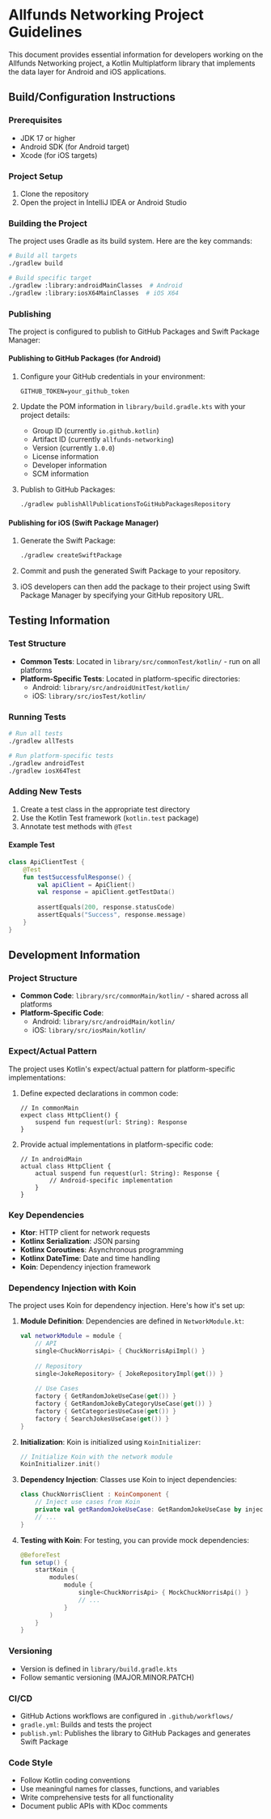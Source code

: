 # Allfunds Networking Project Guidelines

This document provides essential information for developers working on the Allfunds Networking project, a Kotlin Multiplatform library that implements the data layer for Android and iOS applications.

## Build/Configuration Instructions

### Prerequisites
- JDK 17 or higher
- Android SDK (for Android target)
- Xcode (for iOS targets)

### Project Setup
1. Clone the repository
2. Open the project in IntelliJ IDEA or Android Studio

### Building the Project
The project uses Gradle as its build system. Here are the key commands:

```bash
# Build all targets
./gradlew build

# Build specific target
./gradlew :library:androidMainClasses  # Android
./gradlew :library:iosX64MainClasses  # iOS X64
```

### Publishing
The project is configured to publish to GitHub Packages and Swift Package Manager:

#### Publishing to GitHub Packages (for Android)

1. Configure your GitHub credentials in your environment:
   ```properties
   GITHUB_TOKEN=your_github_token
   ```

2. Update the POM information in `library/build.gradle.kts` with your project details:
   - Group ID (currently `io.github.kotlin`)
   - Artifact ID (currently `allfunds-networking`)
   - Version (currently `1.0.0`)
   - License information
   - Developer information
   - SCM information

3. Publish to GitHub Packages:
   ```bash
   ./gradlew publishAllPublicationsToGitHubPackagesRepository
   ```

#### Publishing for iOS (Swift Package Manager)

1. Generate the Swift Package:
   ```bash
   ./gradlew createSwiftPackage
   ```

2. Commit and push the generated Swift Package to your repository.

3. iOS developers can then add the package to their project using Swift Package Manager by specifying your GitHub repository URL.

## Testing Information

### Test Structure
- **Common Tests**: Located in `library/src/commonTest/kotlin/` - run on all platforms
- **Platform-Specific Tests**: Located in platform-specific directories:
  - Android: `library/src/androidUnitTest/kotlin/`
  - iOS: `library/src/iosTest/kotlin/`

### Running Tests
```bash
# Run all tests
./gradlew allTests

# Run platform-specific tests
./gradlew androidTest
./gradlew iosX64Test
```

### Adding New Tests
1. Create a test class in the appropriate test directory
2. Use the Kotlin Test framework (`kotlin.test` package)
3. Annotate test methods with `@Test`

#### Example Test
```kotlin
class ApiClientTest {
    @Test
    fun testSuccessfulResponse() {
        val apiClient = ApiClient()
        val response = apiClient.getTestData()
        
        assertEquals(200, response.statusCode)
        assertEquals("Success", response.message)
    }
}
```

## Development Information

### Project Structure
- **Common Code**: `library/src/commonMain/kotlin/` - shared across all platforms
- **Platform-Specific Code**: 
  - Android: `library/src/androidMain/kotlin/`
  - iOS: `library/src/iosMain/kotlin/`

### Expect/Actual Pattern
The project uses Kotlin's expect/actual pattern for platform-specific implementations:

1. Define expected declarations in common code:
   ```
   // In commonMain
   expect class HttpClient() {
       suspend fun request(url: String): Response
   }
   ```

2. Provide actual implementations in platform-specific code:
   ```
   // In androidMain
   actual class HttpClient {
       actual suspend fun request(url: String): Response {
           // Android-specific implementation
       }
   }
   ```

### Key Dependencies
- **Ktor**: HTTP client for network requests
- **Kotlinx Serialization**: JSON parsing
- **Kotlinx Coroutines**: Asynchronous programming
- **Kotlinx DateTime**: Date and time handling
- **Koin**: Dependency injection framework

### Dependency Injection with Koin
The project uses Koin for dependency injection. Here's how it's set up:

1. **Module Definition**: Dependencies are defined in `NetworkModule.kt`:
   ```kotlin
   val networkModule = module {
       // API
       single<ChuckNorrisApi> { ChuckNorrisApiImpl() }
       
       // Repository
       single<JokeRepository> { JokeRepositoryImpl(get()) }
       
       // Use Cases
       factory { GetRandomJokeUseCase(get()) }
       factory { GetRandomJokeByCategoryUseCase(get()) }
       factory { GetCategoriesUseCase(get()) }
       factory { SearchJokesUseCase(get()) }
   }
   ```

2. **Initialization**: Koin is initialized using `KoinInitializer`:
   ```kotlin
   // Initialize Koin with the network module
   KoinInitializer.init()
   ```

3. **Dependency Injection**: Classes use Koin to inject dependencies:
   ```kotlin
   class ChuckNorrisClient : KoinComponent {
       // Inject use cases from Koin
       private val getRandomJokeUseCase: GetRandomJokeUseCase by inject()
       // ...
   }
   ```

4. **Testing with Koin**: For testing, you can provide mock dependencies:
   ```kotlin
   @BeforeTest
   fun setup() {
       startKoin {
           modules(
               module {
                   single<ChuckNorrisApi> { MockChuckNorrisApi() }
                   // ...
               }
           )
       }
   }
   ```

### Versioning
- Version is defined in `library/build.gradle.kts`
- Follow semantic versioning (MAJOR.MINOR.PATCH)

### CI/CD
- GitHub Actions workflows are configured in `.github/workflows/`
- `gradle.yml`: Builds and tests the project
- `publish.yml`: Publishes the library to GitHub Packages and generates Swift Package

### Code Style
- Follow Kotlin coding conventions
- Use meaningful names for classes, functions, and variables
- Write comprehensive tests for all functionality
- Document public APIs with KDoc comments